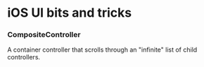 # iOS UI bits and tricks


### CompositeController

A container controller that scrolls through an "infinite" list
of child controllers.

